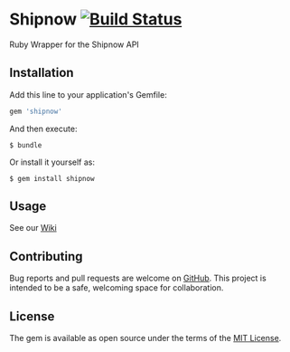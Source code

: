 # Shipnow [![Build Status](https://travis-ci.org/shipnow/shipnow-ruby.svg?branch=master)](https://travis-ci.org/shipnow/shipnow-ruby)

Ruby Wrapper for the Shipnow API

## Installation

Add this line to your application's Gemfile:

```ruby
gem 'shipnow'
```

And then execute:

    $ bundle

Or install it yourself as:

    $ gem install shipnow

## Usage

See our [Wiki](https://github.com/shipnow/shipnow-ruby/wiki)

## Contributing

Bug reports and pull requests are welcome on [GitHub](https://github.com/shipnow/shipnow-ruby). This project is intended to be a safe, welcoming space for collaboration.

## License

The gem is available as open source under the terms of the [MIT License](http://opensource.org/licenses/MIT).
